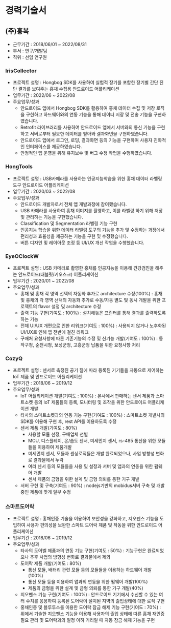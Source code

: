 # 경력기술서

## (주)홍복
- 근무기간 : 2018/06/01 ~ 2022/08/31
- 부서 : 연구/개발팀
- 직위 : 선임 연구원

### IrisCollector
 - 프로젝트 설명 : Hongbog SDK를 사용하여 실험적 장기를 포함한 장기별 간단 진단 결과를 보여주는 홍채 수집용 안드로이드 어플리케이션
 - 업무기간 : 2022/06 ~ 2022/08
 - 주요업무/성과
   - 안드로이드 앱에서 Hongbog SDK를 활용하여 홍채 데이터 수집 및 저장 로직을 구현하고 하드웨어와의 연동 기능을 통해 데이터 저장 및 전송 기능을 구현하였습니다.
   - Retrofit 라이브러리를 사용하여 안드로이드 앱에서 서버와의 통신 기능을 구현하고 서버로부터 필요한 데이터를 받아와 결과화면을 구현하였습니다.
   - 안드로이드 앱에서 로그인, 로딩, 결과화면 등의 기능을 구현하여 사용자 친화적인 인터페이스를 제공하였습니다.
   - 안정적인 앱 운영을 위해 유지보수 및 버그 수정 작업을 수행하였습니다.

### HongTools
 - 프로젝트 설명 : USB카메라를 사용하는 인공지능학습을 위한 홍채 데이터 라벨링 도구 안드로이드 어플리케이션
 - 업무기간 : 2020/03 ~ 2022/08
 - 주요업무/성과
   - 안드로이드 개발자로서 전체 앱 개발과정에 참여했습니다.
   - USB 카메라를 사용하여 홍채 이미지를 촬영하고, 이를 라벨링 하기 위해 저장 및 관리하는 기능을 구현했습니다.
   - Classification 및 Segmentation 라벨링 기능 구현
   - 인공지능 학습을 위한 데이터 라벨링 도구의 기능을 추가 및 수정하는 과정에서 편리성과 효율성을 제공하는 기능을 구현 및 수정했습니다.
   - 버튼 디자인 및 레이아웃 조정 등 UI/UX 개선 작업을 수행했습니다.

### EyeOClockW
 - 프로젝트 설명 : USB 카메라로 촬영한 홍채를 인공지능을 이용해 건강검진을 해주는 안드로이드(태블릿/키오스크) 어플리케이션
 - 업무기간 : 2020/01 ~ 2022/08
 - 주요업무/성과
   - 홍채 및 홍채 각 영역 선택의 자동화 추가로 architecture 수정(100%) : 홍채 및 홍채의 각 영역 선택의 자동화 추가로 수동/자동 별도 및 동시 개발을 위한 프로젝트의 flavor 설정 및 architecture 수정
   - 출력 기능 구현(기여도 : 100%) : 설치해놓은 프린터를 통해 결과를 출력하도록 하는 기능
   - 전체 UI/UX 개편으로 인한 리워크(기여도 : 100%) : 사용되지 않거나 노후화된 UI/UX로 인해 앱 전반에 걸친 리워크
   - 구매처 요청사항에 따른 기존기능의 수정 및 신기능 개발(기여도 : 100%) : 동작구청, 순천시청, 보성군청, 고흥군청 납품을 위한 요청사항 처리


### CozyQ
  - 프로젝트 설명 : 센서로 측정된 공기 질에 따라 등록된 기기들을 자동으로 제어하는 IoT 제품 및 안드로이드 어플리케이션
  - 업무기간 : 2018/06 ~ 2019/12
  - 주요업무/성과
    - IoT 어플리케이션 개발(기여도 : 100%) : 본사에서 판매하는 센서 제품과 스마트소켓 등의 IoT 제품들의 등록, 모니터링 및 조작을 위한 안드로이드 어플리케이션 개발
    - 타사의 스마트소켓과의 연동 기능 구현(기여도 : 100%) : 스마트소켓 개발사의 SDK를 이용해 구현 후, rest API를 이용하도록 수정
    - 센서 제품 개발(기여도 : 80%)
      - 사용할 모듈 선정, 구매업체 선별
      - MCU, 디스플레이, 온/습도 센서, 미세먼지 센서, rs-485 통신을 위한 모듈들을 이용하여 제품개발
      - 미세먼지 센서, 모듈과 센싱로직들은 개발 완료되었으나, 사업 방향성 변화로 결과물에서 누락
      - 여러 센서 등의 모듈들을 사용 및 설정과 서버 및 앱과의 연동을 위한 펌웨어 개발
      - 센서 제품의 금형을 위한 설계 및 금형 의뢰를 통한 기구 개발
    - 서버 구현 및 구축(기여도 : 90%) : nodejs기반의 mobidus서버 구축 및 개발 중인 제품에 맞게 일부 수정

### 스마트도어락
  - 프로젝트 설명 : 홍채인증 기술을 이용하여 보안성을 강화하고, 지오펜스 기능을 도입하여 사용자 편의성을 보완한 스마트 도어락 제품 및 작동을 위한 안드로이드 어플리케이션
  - 업무기간 : 2018/06 ~ 2019/12
  - 주요업무/성과
    - 타사의 도어벨 제품과의 연동 기능 구현(기여도 : 50%) : 기능구현은 완료되었으나 추후 사업의 방향성 변화로 결과물에서 제외
    - 도어락 제품 개발(기여도 : 80%)
      - 통신 모듈, 배터리 관련 모듈 등의 모듈들을 이용하는 하드웨어 개발(100%)
      - 통신 모듈 등을 이용하여 앱과의 연동을 위한 펌웨어 개발(100%)
      - 제품의 금형을 위한 설계 및 금형 의뢰를 통한 기구 개발(40%)
    - 지오펜스 기능 구현(기여도 : 100%) : 안드로이드 기기에서 수신할 수 있는 여러 수치를 응용하여 등록된 도어락이 설치된 지역의 출입상태에 대한 로직 구현
    - 홍채인증 및 블루투스를 이용한 도어락 잠금 해제 기능 구현(기여도 : 70%) : 위에서 기술한 지오펜스 기능을 이용해 사용자의 출입 상태에 따른 홍채 재인증 필요 관리 및 도어락과의 일정 이하 거리일 때 자동 잠금 해제 기능을 구현
